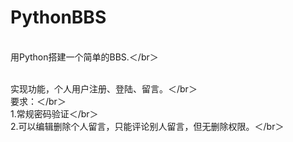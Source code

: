 # PythonBBS
<html>
  <body>
<br>用Python搭建一个简单的BBS.＜/br＞

<br>实现功能，个人用户注册、登陆、留言。＜/br＞
<br>要求：＜/br＞
<br>1.常规密码验证＜/br＞
<br>2.可以编辑删除个人留言，只能评论别人留言，但无删除权限。＜/br＞
</body>
</html>
